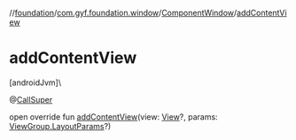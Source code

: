 //[foundation](../../../index.md)/[com.gyf.foundation.window](../index.md)/[ComponentWindow](index.md)/[addContentView](add-content-view.md)

# addContentView

[androidJvm]\

@[CallSuper](https://developer.android.com/reference/kotlin/androidx/annotation/CallSuper.html)

open override fun [addContentView](add-content-view.md)(view: [View](https://developer.android.com/reference/kotlin/android/view/View.html)?, params: [ViewGroup.LayoutParams](https://developer.android.com/reference/kotlin/android/view/ViewGroup.LayoutParams.html)?)